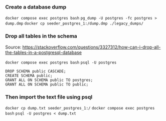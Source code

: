 ### Create a database dump

`docker compose exec postgres bash`
`pg_dump -U postgres -fc postgres > dump.dmp`
`docker cp seeder_postgres_1:/dump.dmp ./legacy_dumps/`

### Drop all tables in the schema

Source: https://stackoverflow.com/questions/3327312/how-can-i-drop-all-the-tables-in-a-postgresql-database

`docker compose exec postgres bash`
`psql -U postgres`

```
DROP SCHEMA public CASCADE;
CREATE SCHEMA public;
GRANT ALL ON SCHEMA public TO postgres;
GRANT ALL ON SCHEMA public TO public;
```

### Then import the text file using psql

`docker cp dump.txt seeder_postgres_1:/`
`docker compose exec postgres bash`
`psql -U postgres < dump.txt`
